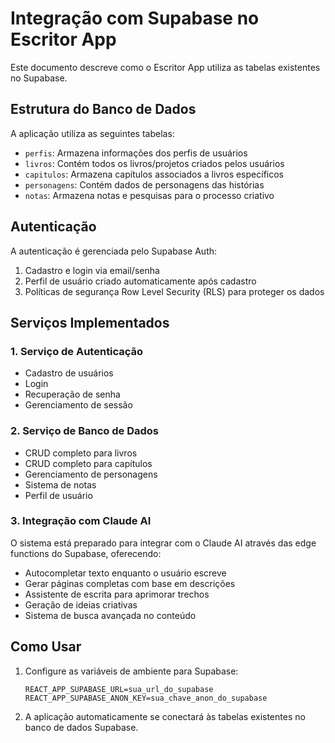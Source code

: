 # Integração com Supabase no Escritor App

Este documento descreve como o Escritor App utiliza as tabelas existentes no Supabase.

## Estrutura do Banco de Dados

A aplicação utiliza as seguintes tabelas:

- `perfis`: Armazena informações dos perfis de usuários
- `livros`: Contém todos os livros/projetos criados pelos usuários
- `capitulos`: Armazena capítulos associados a livros específicos
- `personagens`: Contém dados de personagens das histórias
- `notas`: Armazena notas e pesquisas para o processo criativo

## Autenticação

A autenticação é gerenciada pelo Supabase Auth:

1. Cadastro e login via email/senha
2. Perfil de usuário criado automaticamente após cadastro
3. Políticas de segurança Row Level Security (RLS) para proteger os dados

## Serviços Implementados

### 1. Serviço de Autenticação
- Cadastro de usuários
- Login
- Recuperação de senha
- Gerenciamento de sessão

### 2. Serviço de Banco de Dados
- CRUD completo para livros
- CRUD completo para capítulos
- Gerenciamento de personagens
- Sistema de notas
- Perfil de usuário

### 3. Integração com Claude AI
O sistema está preparado para integrar com o Claude AI através das edge functions do Supabase, oferecendo:

- Autocompletar texto enquanto o usuário escreve
- Gerar páginas completas com base em descrições
- Assistente de escrita para aprimorar trechos
- Geração de ideias criativas
- Sistema de busca avançada no conteúdo

## Como Usar

1. Configure as variáveis de ambiente para Supabase:
   ```
   REACT_APP_SUPABASE_URL=sua_url_do_supabase
   REACT_APP_SUPABASE_ANON_KEY=sua_chave_anon_do_supabase
   ```

2. A aplicação automaticamente se conectará às tabelas existentes no banco de dados Supabase.